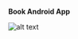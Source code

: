**Book Android App**


![alt text](https://github.com/KaboOA/BookAndroidApp/blob/master/app/src/main/res/screen/book_app.gif)
